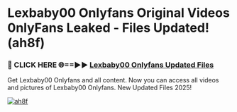 # Lexbaby00 Onlyfans Original Videos 0nlyFans Leaked - Files Updated! (ah8f)

<h3>🔴 CLICK HERE 🌐==►► <a href="https://tinyurl.com/ehrbuxhb" rel="nofollow">Lexbaby00 Onlyfans Updated Files</a></h3>

Get Lexbaby00 Onlyfans and all content. Now you can access all videos and pictures of Lexbaby00 Onlyfans. New Updated Files 2025!

[![ah8f](https://i.imgur.com/lVYEuWS.gif)](https://tinyurl.com/ehrbuxhb)
